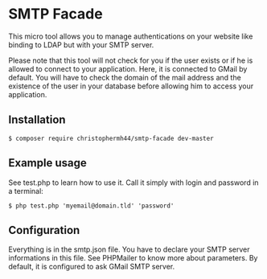# SMTP Facade

This micro tool allows you to manage authentications on your website like binding to LDAP but with your SMTP server.

Please note that this tool will not check for you if the user exists or if he is allowed to connect to your application.
Here, it is connected to GMail by default. You will have to check the domain of the mail address and the existence of the user in your database before allowing him to access your application.

## Installation

```
$ composer require christophermh44/smtp-facade dev-master
```

## Example usage

See test.php to learn how to use it. Call it simply with login and password in a terminal:

```
$ php test.php 'myemail@domain.tld' 'password'
```

## Configuration

Everything is in the smtp.json file. You have to declare your SMTP server informations in this file. See PHPMailer to know more about parameters. By default, it is configured to ask GMail SMTP server.
